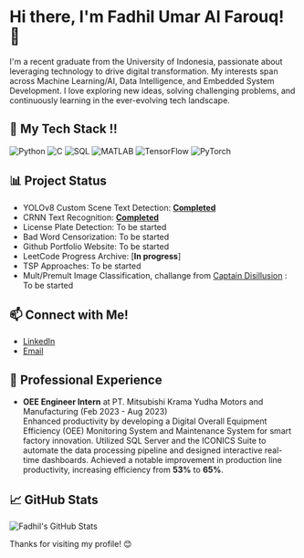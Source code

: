 # Hi there, I'm Fadhil Umar Al Farouq! 👋

I'm a recent graduate from the University of Indonesia, passionate about leveraging technology to drive digital transformation. My interests span across Machine Learning/AI, Data Intelligence, and Embedded System Development. I love exploring new ideas, solving challenging problems, and continuously learning in the ever-evolving tech landscape.

## 🔧 My Tech Stack !!

![Python](https://img.shields.io/badge/-Python-3776AB?style=flat-square&logo=python&logoColor=white)
![C](https://img.shields.io/badge/-C-A8B9CC?style=flat-square&logo=c&logoColor=white)
![SQL](https://img.shields.io/badge/-SQL-4479A1?style=flat-square&logo=sql&logoColor=white)
![MATLAB](https://img.shields.io/badge/-MATLAB-0076A8?style=flat-square&logo=mathworks&logoColor=white)
![TensorFlow](https://img.shields.io/badge/-TensorFlow-FF6F00?style=flat-square&logo=tensorflow&logoColor=white)
![PyTorch](https://img.shields.io/badge/-PyTorch-EE4C2C?style=flat-square&logo=pytorch&logoColor=white)

## 📊 Project Status

- YOLOv8 Custom Scene Text Detection: [**Completed**](https://github.com/Alfadhils/YOLOv8-Scene-Text-Detection)
- CRNN Text Recognition: [**Completed**](https://github.com/Alfadhils/YOLOv8-Scene-Text-Detection)
- License Plate Detection: To be started
- Bad Word Censorization: To be started
- Github Portfolio Website: To be started
- LeetCode Progress Archive: [**In progress**]
- TSP Approaches: To be started
- Mult/Premult Image Classification, challange from [Captain Disillusion](https://www.youtube.com/watch?v=XobSAXZaKJ8) : To be started

## 📫 Connect with Me!

- [LinkedIn](https://www.linkedin.com/in/fadhil-u-bb7065140/)
- [Email](fadhilumaraf.9a@gmail.com)

## 💼 Professional Experience

- **OEE Engineer Intern** at PT. Mitsubishi Krama Yudha Motors and Manufacturing (Feb 2023 - Aug 2023)  
Enhanced productivity by developing a Digital Overall Equipment Efficiency (OEE) Monitoring System and Maintenance System for smart factory innovation. Utilized SQL Server and the ICONICS Suite to automate the data processing pipeline and designed interactive real-time dashboards. Achieved a notable improvement in production line productivity, increasing efficiency from **53%** to **65%**.

## 📈 GitHub Stats

![Fadhil's GitHub Stats](https://github-readme-stats.vercel.app/api?username=Alfadhils&show_icons=true&hide_title=true&hide_border=true&count_private=true)

Thanks for visiting my profile! 😊
